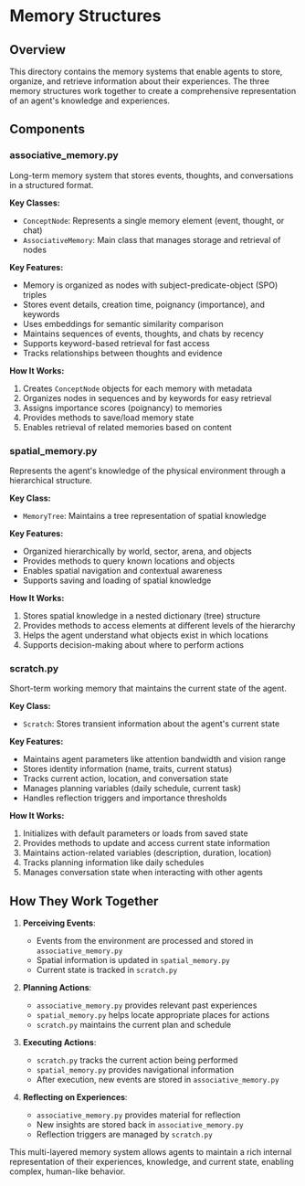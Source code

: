 # Memory Structures

## Overview
This directory contains the memory systems that enable agents to store, organize, and retrieve information about their experiences. The three memory structures work together to create a comprehensive representation of an agent's knowledge and experiences.

## Components

### associative_memory.py
Long-term memory system that stores events, thoughts, and conversations in a structured format.

**Key Classes:**
- `ConceptNode`: Represents a single memory element (event, thought, or chat)
- `AssociativeMemory`: Main class that manages storage and retrieval of nodes

**Key Features:**
- Memory is organized as nodes with subject-predicate-object (SPO) triples
- Stores event details, creation time, poignancy (importance), and keywords
- Uses embeddings for semantic similarity comparison
- Maintains sequences of events, thoughts, and chats by recency
- Supports keyword-based retrieval for fast access
- Tracks relationships between thoughts and evidence

**How It Works:**
1. Creates `ConceptNode` objects for each memory with metadata
2. Organizes nodes in sequences and by keywords for easy retrieval
3. Assigns importance scores (poignancy) to memories
4. Provides methods to save/load memory state
5. Enables retrieval of related memories based on content

### spatial_memory.py
Represents the agent's knowledge of the physical environment through a hierarchical structure.

**Key Class:**
- `MemoryTree`: Maintains a tree representation of spatial knowledge

**Key Features:**
- Organized hierarchically by world, sector, arena, and objects
- Provides methods to query known locations and objects
- Enables spatial navigation and contextual awareness
- Supports saving and loading of spatial knowledge

**How It Works:**
1. Stores spatial knowledge in a nested dictionary (tree) structure
2. Provides methods to access elements at different levels of the hierarchy
3. Helps the agent understand what objects exist in which locations
4. Supports decision-making about where to perform actions

### scratch.py
Short-term working memory that maintains the current state of the agent.

**Key Class:**
- `Scratch`: Stores transient information about the agent's current state

**Key Features:**
- Maintains agent parameters like attention bandwidth and vision range
- Stores identity information (name, traits, current status)
- Tracks current action, location, and conversation state
- Manages planning variables (daily schedule, current task)
- Handles reflection triggers and importance thresholds

**How It Works:**
1. Initializes with default parameters or loads from saved state
2. Provides methods to update and access current state information
3. Maintains action-related variables (description, duration, location)
4. Tracks planning information like daily schedules
5. Manages conversation state when interacting with other agents

## How They Work Together

1. **Perceiving Events**:
   - Events from the environment are processed and stored in `associative_memory.py`
   - Spatial information is updated in `spatial_memory.py`
   - Current state is tracked in `scratch.py`

2. **Planning Actions**:
   - `associative_memory.py` provides relevant past experiences
   - `spatial_memory.py` helps locate appropriate places for actions
   - `scratch.py` maintains the current plan and schedule

3. **Executing Actions**:
   - `scratch.py` tracks the current action being performed
   - `spatial_memory.py` provides navigational information
   - After execution, new events are stored in `associative_memory.py`

4. **Reflecting on Experiences**:
   - `associative_memory.py` provides material for reflection
   - New insights are stored back in `associative_memory.py`
   - Reflection triggers are managed by `scratch.py`

This multi-layered memory system allows agents to maintain a rich internal representation of their experiences, knowledge, and current state, enabling complex, human-like behavior.